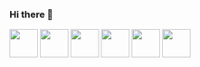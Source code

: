 ### Hi there 👋

<!--
**alvaro220592/alvaro220592** is a ✨ _special_ ✨ repository because its `README.md` (this file) appears on your GitHub profile.

Here are some ideas to get you started:

- 🔭 I’m currently working on ...
- 🌱 I’m currently learning ...
- 👯 I’m looking to collaborate on ...
- 🤔 I’m looking for help with ...
- 💬 Ask me about ...
- 📫 How to reach me: ...
- 😄 Pronouns: ...
- ⚡ Fun fact: ...
-->
<div style="dysplay:inline">
<img src="https://cdn.jsdelivr.net/gh/devicons/devicon/icons/html5/html5-original.svg" width=50>
<img src="https://cdn.jsdelivr.net/gh/devicons/devicon/icons/css3/css3-original.svg" width=50>
<img src="https://cdn.jsdelivr.net/gh/devicons/devicon/icons/php/php-plain.svg" width=50>
<img src="https://cdn.jsdelivr.net/gh/devicons/devicon/icons/mysql/mysql-original-wordmark.svg" width=50>
<img src="https://cdn.jsdelivr.net/gh/devicons/devicon/icons/python/python-original-wordmark.svg" width=50>
<img src="https://cdn.jsdelivr.net/gh/devicons/devicon/icons/docker/docker-original-wordmark.svg" width=50>
</div>

